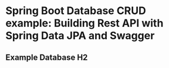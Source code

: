 # Spring Boot Database CRUD example: Building Rest API with Spring Data JPA and Swagger

## Example Database H2
